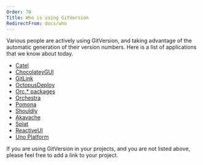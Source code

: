 ```yaml
---
Order: 70
Title: Who is using GitVersion
RedirectFrom: docs/who
---
```


Various people are actively using GitVersion, and taking advantage of the
automatic generation of their version numbers.  Here is a list of applications
that we know about today.

*   [Catel](https://github.com/catel/catel)
*   [ChocolateyGUI](https://github.com/chocolatey/ChocolateyGUI)
*   [GitLink](https://github.com/GitTools/GitLink)
*   [OctopusDeploy](https://github.com/OctopusDeploy)
*   [Orc.\* packages](https://github.com/wildgums?query=orc)
*   [Orchestra](https://github.com/wildgums/orchestra)
*   [Pomona](http://pomona.io/)
*   [Shouldly](https://github.com/shouldly/shouldly)
*   [Akavache](https://github.com/akavache/akavache)
*   [Splat](https://github.com/paulcbetts/splat)
*   [ReactiveUI](https://github.com/reactiveui/reactiveui)
*   [Uno Platform](https://platform.uno/)

If you are using GitVersion in your projects, and you are not listed above,
please feel free to add a link to your project.

